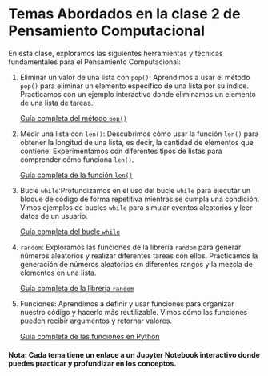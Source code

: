 # Temas Abordados en la clase 2 de Pensamiento Computacional

En esta clase, exploramos las siguientes herramientas y técnicas fundamentales para el Pensamiento Computacional:

1. Eliminar un valor de una lista con `pop()`: Aprendimos a usar el método `pop()` para eliminar un elemento específico de una lista por su índice.
   Practicamos con un ejemplo interactivo donde eliminamos un elemento de una lista de tareas.

   [Guía completa del método `pop()`](./pop.ipynb)

2. Medir una lista con `len()`: Descubrimos cómo usar la función `len()` para obtener la longitud de una lista, es decir, la cantidad de elementos que contiene.
   Experimentamos con diferentes tipos de listas para comprender cómo funciona `len()`.

   [Guía completa de la función `len()`](./len.ipynb)

3. Bucle `while`:Profundizamos en el uso del bucle `while` para ejecutar un bloque de código de forma repetitiva mientras se cumpla una condición.
   Vimos ejemplos de bucles `while` para simular eventos aleatorios y leer datos de un usuario.

   [Guía completa del bucle `while`](./while.ipynb)

4. `random`: Exploramos las funciones de la librería `random` para generar números aleatorios y realizar diferentes tareas con ellos.
   Practicamos la generación de números aleatorios en diferentes rangos y la mezcla de elementos en una lista.

   [Guía completa de la librería `random`](./Random.ipynb)

5. Funciones: Aprendimos a definir y usar funciones para organizar nuestro código y hacerlo más reutilizable.
   Vimos cómo las funciones pueden recibir argumentos y retornar valores.

   [Guía completa de las funciones en Python](./funciones.ipynb)

#### Nota: Cada tema tiene un enlace a un Jupyter Notebook interactivo donde puedes practicar y profundizar en los conceptos.
